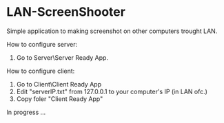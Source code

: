 # LAN-ScreenShooter
Simple application to making screenshot on other computers trought LAN.

How to configure server:
1. Go to Server\Server Ready App.



How to configure client:
1. Go to Client\Client Ready App
2. Edit "serverIP.txt" from 127.0.0.1 to your computer's IP (in LAN ofc.)
3. Copy foler "Client Ready App"


In progress ...
